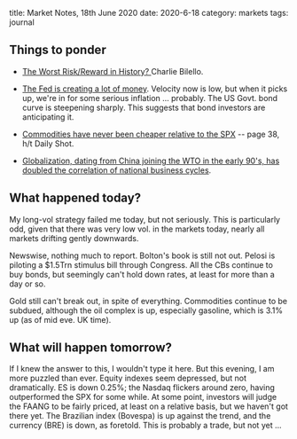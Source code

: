 title: Market Notes, 18th June 2020
date: 2020-6-18
category: markets
tags: journal


## Things to ponder

* [The Worst Risk/Reward in History? ](https://compoundadvisors.com/2020/the-worst-risk-reward-in-history) Charlie Bilello.

* [The Fed is creating a lot of money](https://twitter.com/dandolfa/status/1272969464884101121). 
Velocity now is low, but when it picks up, we're in for some serious inflation ... probably. 
The US Govt. bond curve is steepening sharply. This suggests that bond investors are anticipating it.

* [Commodities have never been cheaper relative to the SPX](https://ingoldwetrust.report/wp-content/uploads/2020/05/In-Gold-We-Trust-report-2020-Compact-Version-english.pdf) -- page 38, h/t Daily Shot.

* [Globalization, dating from China joining the WTO in the early 90's, has doubled the correlation of national business cycles](https://twitter.com/adam_tooze/status/1273343101592100872/photo/1).

## What happened today?

My long-vol strategy failed me today, but not seriously. 
This is particularly odd, given that there was very low vol. in the markets today,
nearly all markets drifting gently downwards.

Newswise, nothing much to report. Bolton's book is still not out.
Pelosi is piloting a $1.5Trn stimulus bill through Congress.
All the CBs continue to buy bonds, but seemingly can't hold down rates, at least for more than a day or so.

Gold still can't break out, in spite of everything.
Commodities continue to be subdued, although the oil complex is up, especially gasoline,
which is 3.1% up (as of mid eve. UK time).

## What will happen tomorrow?

If I knew the answer to this, I wouldn't type it here.
But this evening, I am more puzzled than ever. 
Equity indexes seem depressed, but not dramatically. 
ES is down 0.25%; the Nasdaq flickers around zero, having outperformed the SPX for some while.
At some point, investors will judge the FAANG to be fairly priced, at least on a relative basis,
but we haven't got there yet.
The Brazilian index (Bovespa) is up against the trend, and the currency (BRE) is down, as foretold. 
This is probably a trade, but not yet ...